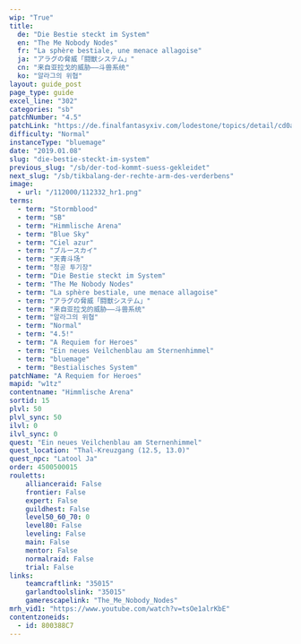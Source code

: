 ```yaml
---
wip: "True"
title:
  de: "Die Bestie steckt im System"
  en: "The Me Nobody Nodes"
  fr: "La sphère bestiale, une menace allagoise"
  ja: "アラグの脅威「闘獣システム」"
  cn: "来自亚拉戈的威胁——斗兽系统"
  ko: "알라그의 위협"
layout: guide_post
page_type: guide
excel_line: "302"
categories: "sb"
patchNumber: "4.5"
patchLink: "https://de.finalfantasyxiv.com/lodestone/topics/detail/cd0ae478a92f70d66b84cf28709b22a91ab401fc"
difficulty: "Normal"
instanceType: "bluemage"
date: "2019.01.08"
slug: "die-bestie-steckt-im-system"
previous_slug: "/sb/der-tod-kommt-suess-gekleidet"
next_slug: "/sb/tikbalang-der-rechte-arm-des-verderbens"
image:
  - url: "/112000/112332_hr1.png"
terms:
  - term: "Stormblood"
  - term: "SB"
  - term: "Himmlische Arena"
  - term: "Blue Sky"
  - term: "Ciel azur"
  - term: "ブルースカイ"
  - term: "天青斗场"
  - term: "청공 투기장"
  - term: "Die Bestie steckt im System"
  - term: "The Me Nobody Nodes"
  - term: "La sphère bestiale, une menace allagoise"
  - term: "アラグの脅威「闘獣システム」"
  - term: "来自亚拉戈的威胁——斗兽系统"
  - term: "알라그의 위협"
  - term: "Normal"
  - term: "4.5!"
  - term: "A Requiem for Heroes"
  - term: "Ein neues Veilchenblau am Sternenhimmel"
  - term: "bluemage"
  - term: "Bestialisches System"
patchName: "A Requiem for Heroes"
mapid: "w1tz"
contentname: "Himmlische Arena"
sortid: 15
plvl: 50
plvl_sync: 50
ilvl: 0
ilvl_sync: 0
quest: "Ein neues Veilchenblau am Sternenhimmel"
quest_location: "Thal-Kreuzgang (12.5, 13.0)"
quest_npc: "Latool Ja"
order: 4500500015
rouletts:
    allianceraid: False
    frontier: False
    expert: False
    guildhest: False
    level50_60_70: 0
    level80: False
    leveling: False
    main: False
    mentor: False
    normalraid: False
    trial: False
links:
    teamcraftlink: "35015"
    garlandtoolslink: "35015"
    gamerescapelink: "The_Me_Nobody_Nodes"
mrh_vid1: "https://www.youtube.com/watch?v=tsOe1alrKbE"
contentzoneids:
  - id: 800388C7
---
```

